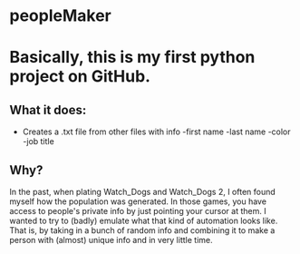 # peopleMaker

# Basically, this is my first python project on GitHub.

## What it does: 
  - Creates a .txt file from other files with info
    -first name
    -last name
    -color
    -job title
## Why?
  In the past, when plating Watch_Dogs and Watch_Dogs 2, I often found myself how the population was generated.
  In those games, you have access to people's private info by just pointing your cursor at them.
  I wanted to try to (badly) emulate what that kind of automation looks like.
  That is, by taking in a bunch of random info and combining it to make a person with (almost) unique info and in very little time.
